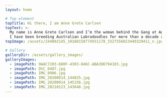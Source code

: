 ```yaml
---
layout: home

# Top element
topTitle: Hi there, I am Anne Grete Carlsen
topText: >-
  My name is Anne Grete Carlsen and I’m the woman behind the Gang at Agapi Doodles.
  I have been breeding Australian Labradoodles for more than a decade and I love raising puppies and see the joy when my families are ready to bring home their new 4 paws family member.
topImage: /assets/244802145_10160150774931178_3327556023440329411_n.jpg

# Gallery
galleryDir: /assets/gallery_images/
galleryImages:
  - imagePath: 9AAC7203-680F-4303-846C-ABA3DD794103.jpg
  - imagePath: DSC_0407.jpg
  - imagePath: IMG_0906.jpg
  - imagePath: IMG_20200914_144825.jpg
  - imagePath: IMG_20200914_145156.jpg
  - imagePath: IMG_20210123_143648.jpg
---
```

